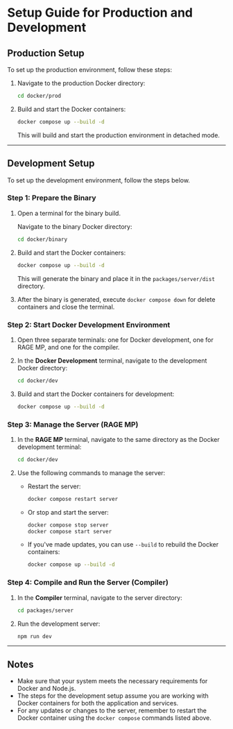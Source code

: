 # Setup Guide for Production and Development

## Production Setup

To set up the production environment, follow these steps:

1. Navigate to the production Docker directory:

   ```bash
   cd docker/prod
   ```

2. Build and start the Docker containers:

   ```bash
   docker compose up --build -d
   ```

   This will build and start the production environment in detached mode.

---

## Development Setup

To set up the development environment, follow the steps below.

### Step 1: Prepare the Binary

1. Open a terminal for the binary build.

   Navigate to the binary Docker directory:

   ```bash
   cd docker/binary
   ```

2. Build and start the Docker containers:

   ```bash
   docker compose up --build -d
   ```

   This will generate the binary and place it in the `packages/server/dist` directory.

3. After the binary is generated, execute `docker compose down` for delete containers and close the terminal.

### Step 2: Start Docker Development Environment

1. Open three separate terminals: one for Docker development, one for RAGE MP, and one for the compiler.

2. In the **Docker Development** terminal, navigate to the development Docker directory:

   ```bash
   cd docker/dev
   ```

3. Build and start the Docker containers for development:

   ```bash
   docker compose up --build -d
   ```

### Step 3: Manage the Server (RAGE MP)

1. In the **RAGE MP** terminal, navigate to the same directory as the Docker development terminal:

   ```bash
   cd docker/dev
   ```

2. Use the following commands to manage the server:

   - Restart the server:

     ```bash
     docker compose restart server
     ```

   - Or stop and start the server:

     ```bash
     docker compose stop server
     docker compose start server
     ```

   - If you've made updates, you can use `--build` to rebuild the Docker containers:

     ```bash
     docker compose up --build -d
     ```

### Step 4: Compile and Run the Server (Compiler)

1. In the **Compiler** terminal, navigate to the server directory:

   ```bash
   cd packages/server
   ```

2. Run the development server:

   ```bash
   npm run dev
   ```

---

## Notes

- Make sure that your system meets the necessary requirements for Docker and Node.js.
- The steps for the development setup assume you are working with Docker containers for both the application and services.
- For any updates or changes to the server, remember to restart the Docker container using the `docker compose` commands listed above.
